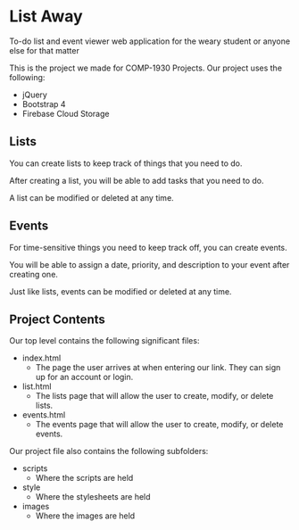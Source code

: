 # List Away
To-do list and event viewer web application for the weary student or anyone else for that matter

This is the project we made for COMP-1930 Projects. Our project uses the following:
  * jQuery
  * Bootstrap 4
  * Firebase Cloud Storage

## Lists
You can create lists to keep track of things that you need to do.

After creating a list, you will be able to add tasks that you need to do.

A list can be modified or deleted at any time.

## Events
For time-sensitive things you need to keep track off, you can create events.

You will be able to assign a date, priority, and description to your event after creating one.

Just like lists, events can be modified or deleted at any time.

## Project Contents
Our top level contains the following significant files:
  * index.html
    * The page the user arrives at when entering our link. They can sign up for an account or login.
  * list.html
    * The lists page that will allow the user to create, modify, or delete lists.
  * events.html
    * The events page that will allow the user to create, modify, or delete events.
   
Our project file also contains the following subfolders:
  * scripts
    * Where the scripts are held
  * style
    * Where the stylesheets are held
  * images
    * Where the images are held
